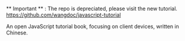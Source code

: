 ** Important ** : The repo is depreciated, please visit the new tutorial. https://github.com/wangdoc/javascript-tutorial

An open JavaScript tutorial book, focusing on client devices, written in Chinese.
